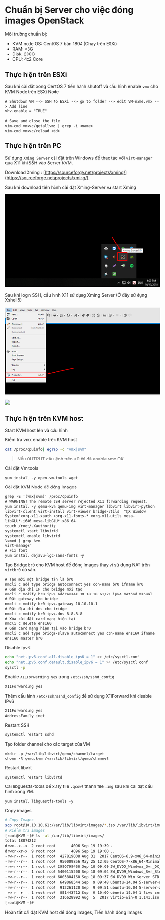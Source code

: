 # Chuẩn bị Server cho việc đóng images OpenStack 

Môi trường chuẩn bị:
- KVM node OS: CentOS 7 bản 1804 (Chạy trên ESXi) 
- RAM: >8G
- Disk: 200G 
- CPU: 4x2 Core

## Thực hiện trên ESXi 
Sau khi cài đặt xong CentOS 7 tiến hành shutoff và cấu hình enable `vmx` cho KVM Node trên ESXi Node
```
# Shutdown VM --> SSH to ESXi --> go to folder --> edit VM-name.vmx --> Add line
vhv.enable = "TRUE"

# Save and close the file
vim-cmd vmsvc/getallvms | grep -i <name> 
vim-cmd vmsvc/reload <id>
```

## Thực hiện trên PC

Sử dụng `Xming Server` cài đặt trên Windows để thao tác với `virt-manager` qua X11 khi SSH vào Server KVM.

Download Xming : [https://sourceforge.net/projects/xming/](https://sourceforge.net/projects/xming/)

Sau khi download tiến hành cài đặt Xming-Server và start Xming

![](../images/kvm/xming_start.png)

Sau khi login SSH, cấu hình X11 sử dụng Xming Server (Ở đây sử dụng Xshell5)

![](../images/centos/centos6_1.png)

![](https://i.imgur.com/1uoB8Sa.png)

## Thực hiện trên KVM host
Start KVM host lên và cấu hình

Kiểm tra vmx enable trên KVM host
```sh
cat /proc/cpuinfo| egrep -c "vmx|svm"
```

> Nếu OUTPUT câu lệnh trên >0 thì đã enable vmx OK 

Cài đặt Vm tools
```
yum install -y open-vm-tools wget
```

Cài đặt KVM Node để đóng Images
```
grep -E '(vmx|svm)' /proc/cpuinfo
# WARNING! The remote SSH server rejected X11 forwarding request.
yum install -y qemu-kvm qemu-img virt-manager libvirt libvirt-python libvirt-client virt-install virt-viewer bridge-utils  "@X Window System"xorg-x11-xauth xorg-x11-fonts-* xorg-x11-utils mesa-libGLU*.i686 mesa-libGLU*.x86_64
touch /root/.Xauthority
systemctl start libvirtd
systemctl enable libvirtd
lsmod | grep kvm
virt-manager
# Fix font 
yum install dejavu-lgc-sans-fonts -y
```

Tạo Bridge `br0` cho KVM host để đóng Images thay vì sử dụng NAT trên `virtbr0` có sẵn.
```
# Tạo mới một bridge tên là br0
nmcli c add type bridge autoconnect yes con-name br0 ifname br0
# Gán địa chỉ IP cho bridge mới tạo
nmcli c modify br0 ipv4.addresses 10.10.10.61/24 ipv4.method manual
# Đặt gateway cho bridge 
nmcli c modify br0 ipv4.gateway 10.10.10.1
# Đặt địa chỉ dns cho bridge
nmcli c modify br0 ipv4.dns 8.8.8.8
# Xóa cài đặt card mạng hiện tại
nmcli c delete ens160
# Gán card mạng hiện tại vào bridge br0
nmcli c add type bridge-slave autoconnect yes con-name ens160 ifname ens160 master br0
```

Disable ipv6
```sh
echo "net.ipv6.conf.all.disable_ipv6 = 1" >> /etc/sysctl.conf
echo "net.ipv6.conf.default.disable_ipv6 = 1" >> /etc/sysctl.conf
sysctl -p
```

Enable `X11Forwarding yes` trong `/etc/ssh/sshd_config`
```sh
X11Forwarding yes
```

Thêm cấu hình `/etc/ssh/sshd_config` để sử dụng X11Forward khi disable IPv6
```sh
X11Forwarding yes
AddressFamily inet
```

Restart SSH
```sh
systemctl restart sshd
```

Tạo folder channel cho các target của VM 
```
mkdir -p /var/lib/libvirt/qemu/channel/target
chown -R qemu:kvm /var/lib/libvirt/qemu/channel
```

Restart libvirt 
```
systemctl restart libvirtd
```

Cài libguestfs-tools để xử lý file `.qcow2` thành file `.img` sau khi cài đặt cấu hình xong VM.
```
yum install libguestfs-tools -y
```

Copy images
```sh
# Copy Images
scp root@10.10.10.61:/var/lib/libvirt/images/*.iso /var/lib/libvirt/images/
# Kiểm tra images
[root@KVM ~]# ls -al /var/lib/libvirt/images/
total 18074212
drwx--x--x. 2 root root       4096 Sep 19 19:39 .
drwxr-xr-x. 9 root root       4096 Sep 19 19:00 ..
-rw-r--r--. 1 root root  427819008 Aug 31  2017 CentOS-6.9-x86_64-minimal.iso
-rw-r--r--. 1 root root  950009856 May 25 12:05 CentOS-7-x86_64-Minimal-1804.iso
-rw-r--r--. 1 root root 2996799488 Sep 18 09:09 SW_DVD5_Windows_Svr_DC_EE_SE_Web_2008R2_64-bit_English_X15-59754.ISO
-rw-r--r--. 1 root root 5400115200 Sep 18 09:04 SW_DVD9_Windows_Svr_Std_and_DataCtr_2012_R2_64Bit_English_-4_MLF_X19-82891.ISO
-rw-r--r--. 1 root root 6003804160 Sep 18 09:37 SW_DVD9_Win_Server_STD_CORE_2016_64Bit_English_-4_DC_STD_MLF_X21-70526.ISO
-rw-r--r--. 1 root root  649068544 Sep  9 09:48 ubuntu-14.04.5-server-amd64.iso
-rw-r--r--. 1 root root  912261120 Sep  9 09:51 ubuntu-16.04.5-server-amd64.iso
-rw-r--r--. 1 root root  851443712 Sep  9 10:09 ubuntu-18.04.1-live-server-amd64.iso
-rw-r--r--. 1 root root  316628992 Aug  5  2017 virtio-win-0.1.141.iso
[root@KVM ~]# 
```

Hoàn tất cài đặt KVM host để đóng Images, Tiến hành đóng Images
